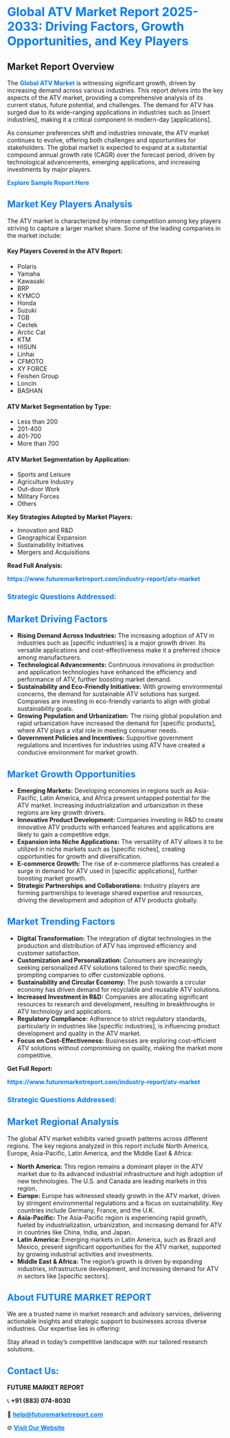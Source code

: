 <h1 style="color: #007BFF;">Global ATV Market Report 2025-2033: Driving Factors, Growth Opportunities, and Key Players</h1>

<section id="overview">
<h2>Market Report Overview</h2>
<p>The <a href="https://www.futuremarketreport.com/industry-report/atv-market" style="color: #007BFF; text-decoration: none;"><strong>Global ATV Market</strong></a> is witnessing significant growth, driven by increasing demand across various industries. This report delves into the key aspects of the ATV market, providing a comprehensive analysis of its current status, future potential, and challenges. The demand for ATV has surged due to its wide-ranging applications in industries such as [insert industries], making it a critical component in modern-day [applications].</p>
<p>As consumer preferences shift and industries innovate, the ATV market continues to evolve, offering both challenges and opportunities for stakeholders. The global market is expected to expand at a substantial compound annual growth rate (CAGR) over the forecast period, driven by technological advancements, emerging applications, and increasing investments by major players.</p>
</section>

<section id="overview">
<p><a href="https://www.futuremarketreport.com/request-sample/reportId=106157" style="color: #007BFF; text-decoration: none;"><strong>Explore Sample Report Here</strong></a></p>
</section>

<section id="key-players">
<h2 style="color: #007BFF;">Market Key Players Analysis</h2>
<p>The ATV market is characterized by intense competition among key players striving to capture a larger market share. Some of the leading companies in the market include:</p>
<h4>Key Players Covered in the ATV Report:</h4>
<ul><li>Polaris</li><li>Yamaha</li><li>Kawasaki</li><li>BRP</li><li>KYMCO</li><li>Honda</li><li>Suzuki</li><li>TGB</li><li>Cectek</li><li>Arctic Cat</li><li>KTM</li><li>HISUN</li><li>Linhai</li><li>CFMOTO</li><li>XY FORCE</li><li>Feishen Group</li><li>Loncin</li><li>BASHAN</li></ul>
<h4>ATV Market Segmentation by Type:</h4>
<ul><li>Less than 200</li><li>201-400</li><li>401-700</li><li>More than 700</li></ul>

<h4>ATV Market Segmentation by Application:</h4>
<ul><li>Sports and Leisure</li><li>Agriculture Industry</li><li>Out-door Work</li><li>Military Forces</li><li>Others</li></ul>
<p><strong>Key Strategies Adopted by Market Players:</strong></p>
<ul>
<li>Innovation and R&D</li>
<li>Geographical Expansion</li>
<li>Sustainability Initiatives</li>
<li>Mergers and Acquisitions</li>
</ul>
</section>

<section>
<p><strong>Read Full Analysis: </strong></p><a href="https://www.futuremarketreport.com/industry-report/atv-market" style="color: #007BFF; text-decoration: none;"><strong>https://www.futuremarketreport.com/industry-report/atv-market</strong></a>
<h3 style="color: #007BFF;">Strategic Questions Addressed:</h3>
</section>

<section id="driving-factors">
<h2 style="color: #007BFF;">Market Driving Factors</h2>
<ul>
<li><strong>Rising Demand Across Industries:</strong> The increasing adoption of ATV in industries such as [specific industries] is a major growth driver. Its versatile applications and cost-effectiveness make it a preferred choice among manufacturers.</li>
<li><strong>Technological Advancements:</strong> Continuous innovations in production and application technologies have enhanced the efficiency and performance of ATV, further boosting market demand.</li>
<li><strong>Sustainability and Eco-Friendly Initiatives:</strong> With growing environmental concerns, the demand for sustainable ATV solutions has surged. Companies are investing in eco-friendly variants to align with global sustainability goals.</li>
<li><strong>Growing Population and Urbanization:</strong> The rising global population and rapid urbanization have increased the demand for [specific products], where ATV plays a vital role in meeting consumer needs.</li>
<li><strong>Government Policies and Incentives:</strong> Supportive government regulations and incentives for industries using ATV have created a conducive environment for market growth.</li>
</ul>
</section>

<section id="growth-opportunities">
<h2 style="color: #007BFF;">Market Growth Opportunities</h2>
<ul>
<li><strong>Emerging Markets:</strong> Developing economies in regions such as Asia-Pacific, Latin America, and Africa present untapped potential for the ATV market. Increasing industrialization and urbanization in these regions are key growth drivers.</li>
<li><strong>Innovative Product Development:</strong> Companies investing in R&D to create innovative ATV products with enhanced features and applications are likely to gain a competitive edge.</li>
<li><strong>Expansion into Niche Applications:</strong> The versatility of ATV allows it to be utilized in niche markets such as [specific niches], creating opportunities for growth and diversification.</li>
<li><strong>E-commerce Growth:</strong> The rise of e-commerce platforms has created a surge in demand for ATV used in [specific applications], further boosting market growth.</li>
<li><strong>Strategic Partnerships and Collaborations:</strong> Industry players are forming partnerships to leverage shared expertise and resources, driving the development and adoption of ATV products globally.</li>
</ul>
</section>

<section id="trending-factors">
<h2 style="color: #007BFF;">Market Trending Factors</h2>
<ul>
<li><strong>Digital Transformation:</strong> The integration of digital technologies in the production and distribution of ATV has improved efficiency and customer satisfaction.</li>
<li><strong>Customization and Personalization:</strong> Consumers are increasingly seeking personalized ATV solutions tailored to their specific needs, prompting companies to offer customizable options.</li>
<li><strong>Sustainability and Circular Economy:</strong> The push towards a circular economy has driven demand for recyclable and reusable ATV solutions.</li>
<li><strong>Increased Investment in R&D:</strong> Companies are allocating significant resources to research and development, resulting in breakthroughs in ATV technology and applications.</li>
<li><strong>Regulatory Compliance:</strong> Adherence to strict regulatory standards, particularly in industries like [specific industries], is influencing product development and quality in the ATV market.</li>
<li><strong>Focus on Cost-Effectiveness:</strong> Businesses are exploring cost-efficient ATV solutions without compromising on quality, making the market more competitive.</li>
</ul>
</section>

<section>
<p><strong>Get Full Report: </strong></p><a href="https://www.futuremarketreport.com/industry-report/atv-market" style="color: #007BFF; text-decoration: none;"><strong>https://www.futuremarketreport.com/industry-report/atv-market</strong></a>
<h3 style="color: #007BFF;">Strategic Questions Addressed:</h3>
</section>


<section id="regional-analysis">
<h2 style="color: #007BFF;">Market Regional Analysis</h2>
<p>The global ATV market exhibits varied growth patterns across different regions. The key regions analyzed in this report include North America, Europe, Asia-Pacific, Latin America, and the Middle East & Africa:</p>
<ul>
<li><strong>North America:</strong> This region remains a dominant player in the ATV market due to its advanced industrial infrastructure and high adoption of new technologies. The U.S. and Canada are leading markets in this region.</li>
<li><strong>Europe:</strong> Europe has witnessed steady growth in the ATV market, driven by stringent environmental regulations and a focus on sustainability. Key countries include Germany, France, and the U.K.</li>
<li><strong>Asia-Pacific:</strong> The Asia-Pacific region is experiencing rapid growth, fueled by industrialization, urbanization, and increasing demand for ATV in countries like China, India, and Japan.</li>
<li><strong>Latin America:</strong> Emerging markets in Latin America, such as Brazil and Mexico, present significant opportunities for the ATV market, supported by growing industrial activities and investments.</li>
<li><strong>Middle East & Africa:</strong> The region’s growth is driven by expanding industries, infrastructure development, and increasing demand for ATV in sectors like [specific sectors].</li>
</ul>
</section>

<footer>
<h2 style="color: #007BFF;">About FUTURE MARKET REPORT</h2>
<p>We are a trusted name in market research and advisory services, delivering actionable insights and strategic support to businesses across diverse industries. Our expertise lies in offering:</p>

<p>Stay ahead in today’s competitive landscape with our tailored research solutions.</p>

<h2 style="color: #007BFF;">Contact Us:</h2>
<p><strong>FUTURE MARKET REPORT</strong></p>
<p>📞 <strong>+91 (883) 074-8030</strong></p>
<p>📧 <strong><a href="mailto:help@futuremarketreport.com" style="color: #007BFF;">help@futuremarketreport.com</a></strong></p>
<p>🌐 <strong><a href="https://www.futuremarketreport.com/" style="color: #007BFF;">Visit Our Website</a></strong></p>
</footer>